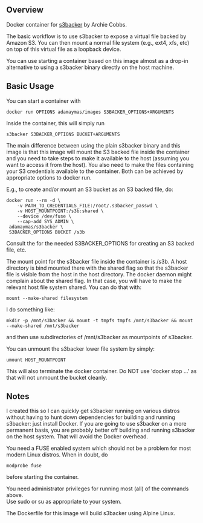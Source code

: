 ## Overview

Docker container for [s3backer](https://github.com/archiecobbs/s3backer) by 
Archie Cobbs. 

The basic workflow is to use s3backer to expose a virtual file
backed by Amazon S3. You can then mount a normal file system (e.g., ext4, xfs,
etc) on top of this virtual file as a loopback device.


You can use starting a container based on this image almost as a drop-in
alternative to using a s3backer binary directly on the host machine. 

## Basic Usage

You can start a container with

	docker run OPTIONS adamaymas/images S3BACKER_OPTIONS+ARGUMENTS

Inside the container, this will simply run 

	s3backer S3BACKER_OPTIONS BUCKET+ARGUMENTS


The main difference between using the plain s3backer binary and this image is
that this image will mount the S3 backed file inside the container and you need
to take steps to make it available to the host (assuming you want to access it
from the host). You also need to make the files containing your S3
credentials available to the container. Both can be achieved by appropriate 
options to docker run.  


E.g., to create and/or mount an S3 bucket as an S3 backed file, do:

	docker run --rm -d \
	    -v PATH_TO_CREDENTIALS_FILE:/root/.s3backer_passwd \
	    -v HOST_MOUNTPOINT:/s3b:shared \
	    --device /dev/fuse \
	    --cap-add SYS_ADMIN \
	 adamaymas/s3backer \
	 S3BACKER_OPTIONS BUCKET /s3b



Consult the for the needed S3BACKER_OPTIONS for creating an S3 backed file, 
etc.

The mount point for the s3backer file inside the container is /s3b.  A host
directory is bind mounted there with the shared flag so that the s3backer file
is visible from the host in the host directory.  The docker daemon might
complain about the shared flag.  In that case, you will have to make the
relevant host file system shared. You can do that with:

	mount --make-shared filesystem

I do something like:

	mkdir -p /mnt/s3backer && mount -t tmpfs tmpfs /mnt/s3backer && mount --make-shared /mnt/s3backer

and then use subdirectories of /mnt/s3backer as mountpoints of s3backer. 

You can unmount the s3backer lower file system by simply:

	umount HOST_MOUNTPOINT

This will also terminate the docker container. Do NOT use 'docker stop
...' as that will not unmount the bucket cleanly.


## Notes

I created this so I can quickly get s3backer running on various distros without 
having to hunt down dependencies for building and running s3backer: just 
install Docker. If you are going to use s3backer on a more permanent basis, you 
are probably better off building and running s3backer on the host system. That 
will avoid the Docker overhead.

You need a FUSE enabled system which should not be a problem for most modern 
Linux distros. When in doubt, do

	modprobe fuse

before starting the container. 

You need administrator privileges for running most (all) of the commands above.  
Use sudo or su as appropriate to your system.

The Dockerfile for this image will build s3backer using Alpine Linux.




